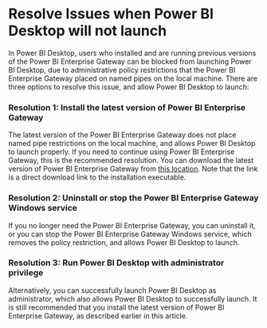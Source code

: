 <properties
   pageTitle="Resolve Issues when starting Power BI Desktop"
   description="Resolve Issues when starting Power BI Desktop"
   services="powerbi"
   documentationCenter=""
   authors="davidiseminger"
   manager="mblythe"
   backup=""
   editor=""
   tags=""
   qualityFocus="no"
   qualityDate=""/>

<tags
   ms.service="powerbi"
   ms.devlang="NA"
   ms.topic="article"
   ms.tgt_pltfrm="NA"
   ms.workload="powerbi"
   ms.date="06/06/2017"
   ms.author="davidi"/>

# Resolve Issues when Power BI Desktop will not launch  

In Power BI Desktop, users who installed and are running previous versions of the Power BI Enterprise Gateway can be blocked from launching Power BI Desktop, due to administrative policy restrictions that the Power BI Enterprise Gateway placed on named pipes on the local machine. There are three options to resolve this issue, and allow Power BI Desktop to launch:

### Resolution 1: Install the latest version of Power BI Enterprise Gateway
The latest version of the Power BI Enterprise Gateway does not place named pipe restrictions on the local machine, and allows Power BI Desktop to launch properly. If you need to continue using Power BI Enterprise Gateway, this is the recommended resolution. You can download the latest version of Power BI Enterprise Gateway from [this location](https://go.microsoft.com/fwlink/?LinkId=698863). Note that the link is a direct download link to the installation executable.


### Resolution 2: Uninstall or stop the Power BI Enterprise Gateway Windows service
If you no longer need the Power BI Enterprise Gateway, you can uninstall it, or you can stop the Power BI Enterprise Gateway Windows service, which removes the policy restriction, and allows Power BI Desktop to launch.

### Resolution 3: Run Power BI Desktop with administrator privilege

Alternatively, you can successfully launch Power BI Desktop as administrator, which also allows Power BI Desktop to successfully launch. It is still recommended that you install the latest version of Power BI Enterprise Gateway, as described earlier in this article.

